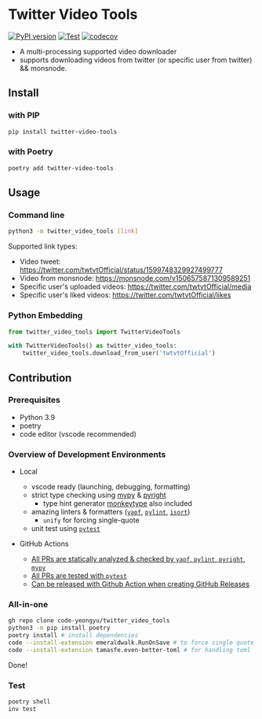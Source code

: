 # Twitter Video Tools

[![PyPI version](https://badge.fury.io/py/twitter-video-tools.svg)](https://badge.fury.io/py/twitter-video-tools)
[![Test](https://github.com/code-yeongyu/twitter_video_tools/actions/workflows/test.yaml/badge.svg?branch=master)](https://github.com/code-yeongyu/twitter_video_tools/actions/workflows/test.yaml)
[![codecov](https://codecov.io/gh/code-yeongyu/TwitterVideoTools/branch/master/graph/badge.svg?token=97K8BBWOH7)](https://codecov.io/gh/code-yeongyu/TwitterVideoTools)

- A multi-processing supported video downloader
- supports downloading videos from twitter (or specific user from twitter) && monsnode.

## Install

### with PIP

```sh
pip install twitter-video-tools
```

### with Poetry

```sh
poetry add twitter-video-tools
```

## Usage

### Command line

```sh
python3 -m twitter_video_tools [link]
```

Supported link types:

- Video tweet: <https://twitter.com/twtvtOfficial/status/1599748329927499777>
- Video from monsnode: <https://monsnode.com/v1506575871309589251>
- Specific user's uploaded videos: <https://twitter.com/twtvtOfficial/media>
- Specific user's liked videos: <https://twitter.com/twtvtOfficial/likes>

### Python Embedding

```python
from twitter_video_tools import TwitterVideoTools

with TwitterVideoTools() as twitter_video_tools:
    twitter_video_tools.download_from_user('twtvtOfficial')
```

## Contribution

### Prerequisites

- Python 3.9
- poetry
- code editor (vscode recommended)

### Overview of Development Environments

- Local
  - vscode ready (launching, debugging, formatting)
  - strict type checking using [mypy](https://github.com/python/mypy) & [pyright](https://github.com/microsoft/pyright)
    - type hint generator [monkeytype](https://github.com/Instagram/MonkeyType) also included
  - amazing linters & formatters ([`yapf`](https://github.com/google/yapf), [`pylint`](https://github.com/PyCQA/pylint), [`isort`](https://github.com/PyCQA/isort))
    - `unify` for forcing single-quote
  - unit test using [`pytest`](https://github.com/myint/unify)

- GitHub Actions
  - [All PRs are statically analyzed & checked by `yapf`, `pylint`, `pyright`, `mypy`](https://github.com/code-yeongyu/TwitterVideoTools/actions/workflows/check_code.yaml)
  - [All PRs are tested with `pytest`](https://github.com/code-yeongyu/TwitterVideoTools/actions/workflows/test.yaml)
  - [Can be released with Github Action when creating GitHub Releases](https://github.com/code-yeongyu/TwitterVideoTools/actions/workflows/release.yaml)

### All-in-one

```sh
gh repo clone code-yeongyu/twitter_video_tools
python3 -m pip install poetry
poetry install # install dependencies
code --install-extension emeraldwalk.RunOnSave # to force single quote
code --install-extension tamasfe.even-better-toml # for handling toml
```

Done!

### Test

```sh
poetry shell
inv test
```
